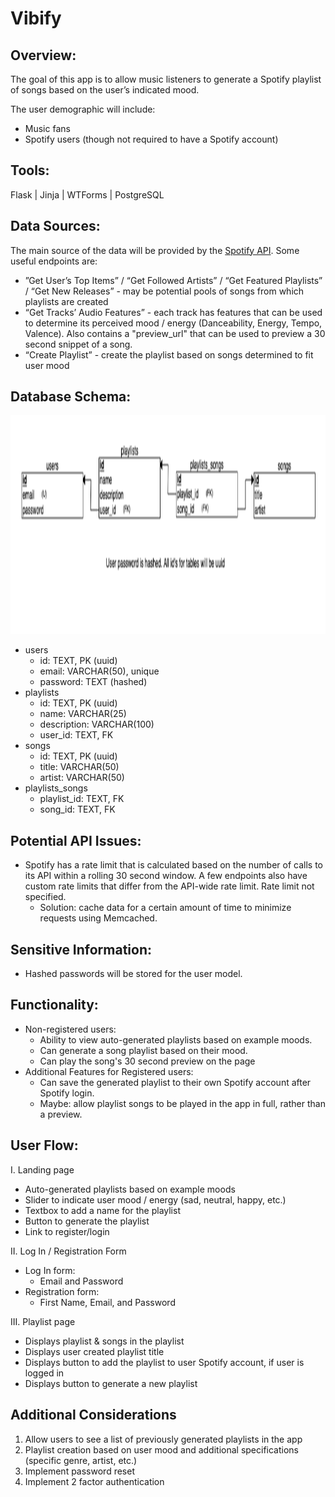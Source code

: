# Vibify

## Overview:

The goal of this app is to allow music listeners to generate a Spotify playlist of songs based on the user’s indicated mood.

The user demographic will include:

- Music fans
- Spotify users (though not required to have a Spotify account)

## Tools:

Flask | Jinja | WTForms | PostgreSQL

## Data Sources:

The main source of the data will be provided by the [Spotify API](https://developer.spotify.com/documentation/web-api/). Some useful endpoints are:

- ”Get User’s Top Items” / “Get Followed Artists” / “Get Featured Playlists” / “Get New Releases” - may be potential pools of songs from which playlists are created
- “Get Tracks’ Audio Features” - each track has features that can be used to determine its perceived mood / energy (Danceability, Energy, Tempo, Valence). Also contains a "preview_url" that can be used to preview a 30 second snippet of a song.
- “Create Playlist” - create the playlist based on songs determined to fit user mood

## Database Schema:

<img src='./schema.png' alt='schema screenshot' height='350' width='800'>

- users
  - id: TEXT, PK (uuid)
  - email: VARCHAR(50), unique
  - password: TEXT (hashed)
- playlists
  - id: TEXT, PK (uuid)
  - name: VARCHAR(25)
  - description: VARCHAR(100)
  - user_id: TEXT, FK
- songs
  - id: TEXT, PK (uuid)
  - title: VARCHAR(50)
  - artist: VARCHAR(50)
- playlists_songs
  - playlist_id: TEXT, FK
  - song_id: TEXT, FK

## Potential API Issues:

- Spotify has a rate limit that is calculated based on the number of calls to its API within a rolling 30 second window. A few endpoints also have custom rate limits that differ from the API-wide rate limit. Rate limit not specified.
  - Solution: cache data for a certain amount of time to minimize requests using Memcached.

## Sensitive Information:

- Hashed passwords will be stored for the user model.

## Functionality:

- Non-registered users:
  - Ability to view auto-generated playlists based on example moods.
  - Can generate a song playlist based on their mood.
  - Can play the song's 30 second preview on the page
- Additional Features for Registered users:
  - Can save the generated playlist to their own Spotify account after Spotify login.
  - Maybe: allow playlist songs to be played in the app in full, rather than a preview.

## User Flow:

I. Landing page

- Auto-generated playlists based on example moods
- Slider to indicate user mood / energy (sad, neutral, happy, etc.)
- Textbox to add a name for the playlist
- Button to generate the playlist
- Link to register/login

II. Log In / Registration Form

- Log In form:
  - Email and Password
- Registration form:
  - First Name, Email, and Password

III. Playlist page

- Displays playlist & songs in the playlist
- Displays user created playlist title
- Displays button to add the playlist to user Spotify account, if user is logged in
- Displays button to generate a new playlist

## Additional Considerations

1. Allow users to see a list of previously generated playlists in the app
2. Playlist creation based on user mood and additional specifications (specific genre, artist, etc.)
3. Implement password reset
4. Implement 2 factor authentication
